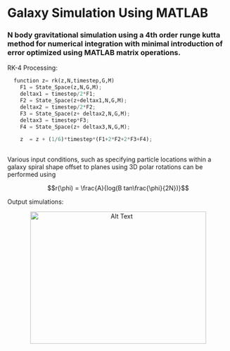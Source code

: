 # Galaxy Simulation Using MATLAB 

### N body gravitational simulation using a 4th order runge kutta method for numerical integration with minimal introduction of error optimized using MATLAB matrix operations.

RK-4 Processing:

```python
  function z= rk(z,N,timestep,G,M) 
    F1 = State_Space(z,N,G,M); 
    deltax1 = timestep/2*F1; 
    F2 = State_Space(z+deltax1,N,G,M); 
    deltax2 = timestep/2*F2;
    F3 = State_Space(z+ deltax2,N,G,M);
    deltax3 = timestep*F3;
    F4 = State_Space(z+ deltax3,N,G,M);

    z  = z + (1/6)*timestep*(F1+2*F2+2*F3+F4);
  
```

Various input conditions, such as specifying particle locations within a galaxy spiral shape offset to planes using 3D polar rotations can be performed using

``` math
r(\phi) = \frac{A}{log(B tan\frac{\phi}{2N})}
```

Output simulations:

<p align="center">
    <img src="https://github.com/matthewsimpsonaero/Basketball-numerical-method/blob/main/Final.gif" alt="Alt Text" width="400" height="300"/>
</p>
